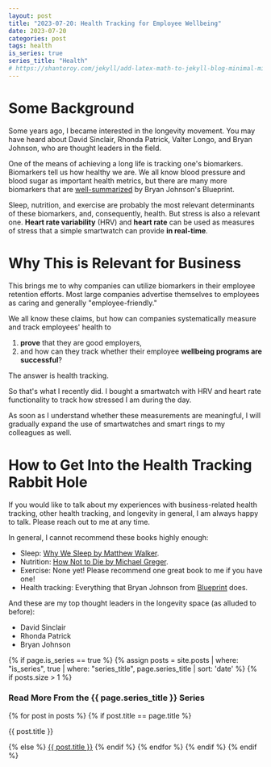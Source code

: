 ```yaml
---
layout: post
title: "2023-07-20: Health Tracking for Employee Wellbeing"
date: 2023-07-20
categories: post
tags: health
is_series: true
series_title: "Health"
# https://shantoroy.com/jekyll/add-latex-math-to-jekyll-blog-minimal-mistakes/
---
```

<script type="text/javascript" async
    src="https://cdnjs.cloudflare.com/ajax/libs/mathjax/2.7.6/MathJax.js?config=TeX-MML-AM_CHTML">
</script>

<script type="text/x-mathjax-config">
    MathJax.Hub.Config({
        extensions: ["tex2jax.js"],
        jax: ["input/TeX", "output/HTML-CSS"],
        tex2jax: {
        inlineMath: [ ['$','$'], ["\\(","\\)"] ],
        displayMath: [ ['$$','$$'], ["\\[","\\]"] ],
        processEscapes: true
        },
        "HTML-CSS": { availableFonts: ["TeX"] }
    });
</script>

# Some Background

Some years ago, I became interested in the longevity movement. You may have heard about David Sinclair, Rhonda Patrick, Valter Longo, and Bryan Johnson, who are thought leaders in the field.

One of the means of achieving a long life is tracking one's biomarkers. Biomarkers tell us how healthy we are. We all know blood pressure and blood sugar as important health metrics, but there are many more biomarkers that are [well-summarized](https://blueprint.bryanjohnson.co/#routine-measurement) by Bryan Johnson's Blueprint.

Sleep, nutrition, and exercise are probably the most relevant determinants of these biomarkers, and, consequently, health. But stress is also a relevant one. **Heart rate variability** (HRV) and **heart rate** can be used as measures of stress that a simple smartwatch can provide **in real-time**.

# Why This is Relevant for Business

This brings me to why companies can utilize biomarkers in their employee retention efforts. Most large companies advertise themselves to employees as caring and generally "employee-friendly."

We all know these claims, but how can companies systematically measure and track employees' health to
<ol>
  <li><b>prove</b> that they are good employers,</li>
  <li>and how can they track whether their employee <b>wellbeing programs are successful</b>?</li>
</ol>
The answer is health tracking.

So that's what I recently did. I bought a smartwatch with HRV and heart rate functionality to track how stressed I am during the day.

As soon as I understand whether these measurements are meaningful, I will gradually expand the use of smartwatches and smart rings to my colleagues as well.


# How to Get Into the Health Tracking Rabbit Hole

If you would like to talk about my experiences with business-related health tracking, other health tracking, and longevity in general, I am always happy to talk. Please reach out to me at any time.

In general, I cannot recommend these books highly enough:
* Sleep: [Why We Sleep by Matthew Walker](https://www.goodreads.com/book/show/34466963-why-we-sleep?ac=1&from_search=true&qid=6YPDc2gKob&rank=1).
* Nutrition: [How Not to Die by Michael Greger](https://www.goodreads.com/book/show/25663961-how-not-to-die?from_search=true&from_srp=true&qid=7yfzGngtRT&rank=1).
* Exercise: None yet! Please recommend one great book to me if you have one!
* Health tracking: Everything that Bryan Johnson from [Blueprint](https://blueprint.bryanjohnson.co/#routine-measurement) does.

And these are my top thought leaders in the longevity space (as alluded to before):
* David Sinclair
* Rhonda Patrick
* Bryan Johnson

{% if page.is_series == true %}
    {% assign posts = site.posts | where: "is_series", true | where: "series_title", page.series_title | sort: 'date' %}
    {% if posts.size > 1 %}
        
<h3 class="text-success p-3 pb-0">Read More From the {{ page.series_title }} Series</h3>
        {% for post in posts %}
                {% if post.title == page.title %}
<p class="nav-link bullet-pointer mb-0">{{ post.title }}</p>
                {% else %}
<a class="nav-link bullet-hash" href="{{ post.url }}">{{ post.title }}</a>
                {% endif %}
        {% endfor %}
    {% endif %}
{% endif %}